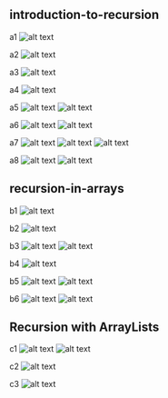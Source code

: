 ## introduction-to-recursion

a1
![alt text]({3BC89D88-B325-4CC3-A31D-FA1CB421DD61}.png)

a2
![alt text]({798E766D-1185-41A2-B3D4-D50915DE3753}.png)

a3
![alt text]({7607E9FB-D8CB-4603-A940-8459360AC4C6}.png)

a4
![alt text]({0E8F39AA-A2F4-4382-88F7-7ED897CE73DC}.png)

a5
![alt text]({F2A74F67-D2CD-4A45-BAC4-88F44E8D96F8}.png)
![alt text]({CAA9EA96-8E81-4C1F-963E-EED8E418BA27}.png)

a6
![alt text]({5F7D66CA-1829-4F5B-B7F3-80FB0A328DA4}.png)
![alt text]({066DB3B7-BB69-4D2C-92EB-304CCCF85CB0}.png)

a7
![alt text]({B7E0E434-0181-4009-8E75-A7B8CFFA626A}.png)
![alt text]({4D9D28DA-1C8E-4E65-9C55-4932FD4EC88F}.png)
![alt text]({9DFD40F6-8E2D-4F31-8002-3BC7067A144C}.png)

a8
![alt text]({63ABEA93-00E0-4A06-9247-AC7B2A02027B}.png)
![alt text]({7B7C686F-E60E-475B-9F6D-8B4C326AFD63}.png)



## recursion-in-arrays

b1
![alt text]({2EE181CB-2D8F-4C9B-9FD9-DA84170551DB}.png)

b2
![alt text]({DD299F96-A6CA-4093-88AE-D267FAA0B325}.png)

b3
![alt text]({EDEA528C-2FFA-444A-85B5-EA5F45AC6707}.png)
![alt text]({662FE0AF-7D56-4174-A002-9A8C8086EC89}.png)

b4
![alt text]({6C39F943-3793-44DD-A201-1C11A5846CA2}.png)

b5
![alt text]({99ED537A-00F1-48D3-AB10-AECEDF30109E}.png)
![alt text]({B09BB711-1266-4F1E-9458-91A1FDF1DFD0}.png)

b6
![alt text]({3A572FBA-381D-4157-B579-DAC5A17F3989}.png)
![alt text]({73A0B7B4-3C88-44E7-92B0-C5BEAB4354BD}.png)


## Recursion with ArrayLists

c1
![alt text]({E66CCD14-B39F-4134-AAE9-6CA4439BCD90}.png)
![alt text]({F72B9FB3-D593-4A74-91A1-721AD34F88B3}.png)

c2
![alt text]({59D1C2C6-B1CC-4029-A319-395AD0A2EB83}.png)

c3
![alt text]({DE4D6A7A-8323-416E-BFBB-234ED35280B1}.png)

